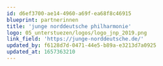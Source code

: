 ```yaml
---
id: d6ef3700-ae14-4960-a69f-ea68f8c46915
blueprint: partnerinnen
title: 'junge norddeutsche philharmonie'
logo: 05_unterstuezen/logos/logo_jnp_2019.png
link_field: 'https://junge-norddeutsche.de/'
updated_by: f6128d7d-0471-44e5-b89a-e3213d7a0925
updated_at: 1657363210
---
```

